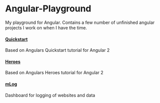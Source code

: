 # Angular-Playground

My playground for Angular. Contains a few number of unfinished angular projects I work on when I have the time.

#### [Quickstart](Angular-Quickstart/_src)
Based on Angulars Quickstart tutorial for Angular 2

#### [Heroes](Angular-Heroes/_src)
Based on Angulars Heroes tutorial for Angular 2

#### [mLog](Angular-mLog/_src)
Dashboard for logging of websites and data
